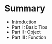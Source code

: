# Summary

* [Introduction](README.md)
* Part I : Basic Tips
* Part II : Object
* Part III : Function

